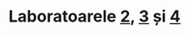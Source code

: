 # Laboratoarele [2](https://github.com/WebToLearn/laborator-tehnici-web/tree/master/doc/laborator-2), [3](https://github.com/WebToLearn/laborator-tehnici-web/tree/master/doc/laborator-3) și [4](https://github.com/WebToLearn/laborator-tehnici-web/tree/master/doc/laborator-4)
